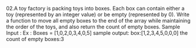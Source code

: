 02.A toy factory is packing toys into boxes.
Each box can contain either a toy (represented by an integer value) or be empty (represented by 0).
Write a function to move all empty boxes to the end of the array while maintaining the order of the toys, and also return the count of empty boxes.
Sample Input :
Ex : Boxes = [1,0,2,0,3,4,0,5]
sample output:
box:[1,2,3,4,5,0,0,0]
the count of empty boxes:3
